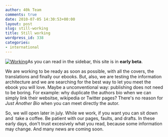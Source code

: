 ```yaml
---
author: 40k Team
comments: true
date: 2010-07-05 14:30:53+00:00
layout: post
slug: still-working
title: Still working
wordpress_id: 338
categories:
- international
---
```


[![Working](http://www.40kbooks.com/blog/wp-content/uploads/2010/07/w2-150x150.jpg)](http://www.40kbooks.com/blog/wp-content/uploads/2010/07/w2.jpg)As you can read in the sidebar, this site is in **early beta**.

We are working to be ready as soon as possible, with all the covers, the translations and finally our ebooks. But, also, we are testing the information architecture and we are searching for the best way to let you meet the ebook you will love. Maybe a unconventional way: publishing does not need to be boring.
For example: why duplicate the authors bio when we can simply link their websitse, wikipedia or Twitter pages? There's no reason for _Just Another Bio_ when you can meet directly the autor.

So, we will open later in july. While we work, if you want you can sit down and  take a coffee. Be patient with our pages, faults, and drafts.
In these early days, don't trust excesively what you read, because some information may change. And many news are coming soon.
